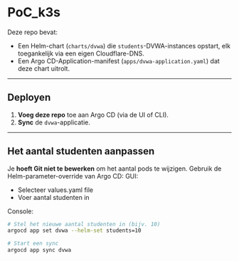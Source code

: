 # PoC_k3s

Deze repo bevat:

- Een Helm-chart (`charts/dvwa`) die `students`-DVWA-instances opstart,
  elk toegankelijk via een eigen Cloudflare-DNS.
- Een Argo CD-Application-manifest (`apps/dvwa-application.yaml`) dat deze chart uitrolt.

---

## Deployen

1. **Voeg deze repo** toe aan Argo CD (via de UI of CLI).
2. **Sync** de `dvwa`-applicatie.

---

## Het aantal studenten aanpassen

Je **hoeft Git niet te bewerken** om het aantal pods te wijzigen. Gebruik de Helm-parameter-override van Argo CD:
GUI:
- Selecteer values.yaml file
- Voer aantal studenten in

Console:

```bash
# Stel het nieuwe aantal studenten in (bijv. 10)
argocd app set dvwa --helm-set students=10

# Start een sync
argocd app sync dvwa
